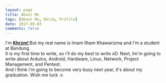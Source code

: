 ```yaml
---
layout: page
title: About Me
tags: [About Me, Khrzm, Profile]
date: 2017-09-03
comments: false
---
```

    
<a>I'm </a><a href="http://khrzm.github.io/"><b>Khrzm! </b></a><a>But my real name is Imam Ilham Khawarizma and I'm a student at Bandung.</center></a><br>
	<a>It is my first time to write, so i'll do my best to write xD. Next, Im'm going to write about Arduino, Android, Hardware, Linux, Network, Project Management, and Pentest.</a><br>
	<a>And i think i'm going to become very busy next year, it's about my graduation. Wish me luck :v</a><br>
